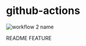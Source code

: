 # github-actions

![workflow 2 name](https://github.com/jpacareu-meli/github-actions/workflows/workflow%202%20name/badge.svg)

README FEATURE